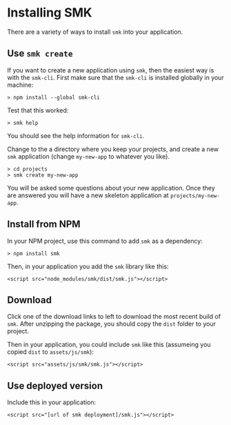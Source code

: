 # Installing SMK

There are a variety of ways to install `smk` into your application.


## Use `smk create`

If you want to create a new application using `smk`, then the easiest way is with the `smk-cli`.
First make sure that the `smk-cli` is installed globally in your machine:

    > npm install --global smk-cli

Test that this worked:

    > smk help

You should see the help information for `smk-cli`.

Change to the a directory where you keep your projects, and create a new `smk` application (change `my-new-app` to whatever you like).

    > cd projects
    > smk create my-new-app

You will be asked some questions about your new application.
Once they are answered you will have a new skeleton application at `projects/my-new-app`.


## Install from NPM

In your NPM project, use this command to add `smk` as a dependency:

    > npm install smk

Then, in your application you add the `smk` library like this:

    <script src="node_modules/smk/dist/smk.js"></script>


## Download

Click one of the download links to left to download the most recent build of `smk`.
After unzipping the package, you should copy the `dist` folder to your project.

Then in your application, you could include `smk` like this (assumeing you copied `dist` to `assets/js/smk`):

    <script src="assets/js/smk/smk.js"></script>


## Use deployed version

Include this in your application:

    <script src="[url of smk deployment]/smk.js"></script>


